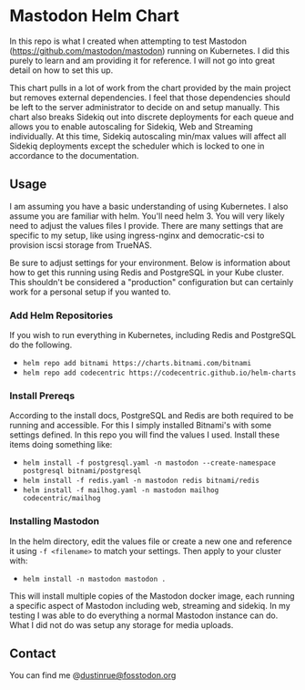 # Mastodon Helm Chart

In this repo is what I created when attempting to test Mastodon (https://github.com/mastodon/mastodon) running on Kubernetes. I did this purely to learn and am providing it for reference. I will not go into great detail on how to set this up.

This chart pulls in a lot of work from the chart provided by the main project but removes external dependencies. I feel that those dependencies should be left to the server administrator to decide on and setup manually. This chart also breaks Sidekiq out into discrete deployments for each queue and allows you to enable autoscaling for Sidekiq, Web and Streaming individually. At this time, Sidekiq autoscaling min/max values will affect all Sidekiq deployments except the scheduler which is locked to one in accordance to the documentation.

## Usage

I am assuming you have a basic understanding of using Kubernetes. I also assume you are familiar with helm. You'll need helm 3. You will very likely need to adjust the values files I provide. There are many settings that are specific to my setup, like using ingress-nginx and democratic-csi to provision iscsi storage from TrueNAS.

Be sure to adjust settings for your environment. Below is information about how to get this running using Redis and PostgreSQL in your Kube cluster. This shouldn't be considered a "production" configuration but can certainly work for a personal setup if you wanted to.

### Add Helm Repositories

If you wish to run everything in Kubernetes, including Redis and PostgreSQL do the following.

* `helm repo add bitnami https://charts.bitnami.com/bitnami`
* `helm repo add codecentric https://codecentric.github.io/helm-charts`

### Install Prereqs

According to the install docs, PostgreSQL and Redis are both required to be running and accessible. For this I simply installed Bitnami's with some settings defined. In this repo you will find the values I used. Install these items doing something like:

* `helm install -f postgresql.yaml -n mastodon --create-namespace postgresql bitnami/postgresql`
* `helm install -f redis.yaml -n mastodon redis bitnami/redis`
* `helm install -f mailhog.yaml -n mastodon mailhog codecentric/mailhog`

### Installing Mastodon

In the helm directory, edit the values file or create a new one and reference it using `-f <filename>` to match your settings. Then apply to your cluster with:

* `helm install -n mastodon mastodon .`

This will install multiple copies of the Mastodon docker image, each running a specific aspect of Mastodon including web, streaming and sidekiq. In my testing I was able to do everything a normal Mastodon instance can do. What I did not do was setup any storage for media uploads.

## Contact

You can find me @dustinrue@fosstodon.org 
